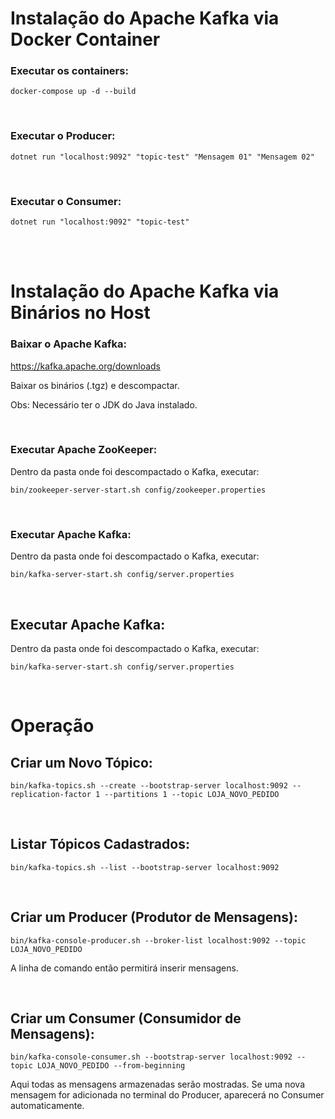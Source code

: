 # Instalação do Apache Kafka via Docker Container

### Executar os containers:
```
docker-compose up -d --build
```

<br>

### Executar o Producer:
```
dotnet run "localhost:9092" "topic-test" "Mensagem 01" "Mensagem 02"
```

<br>

### Executar o Consumer:
```
dotnet run "localhost:9092" "topic-test"
```


<br>
<br>


# Instalação do Apache Kafka via Binários no Host

### Baixar o Apache Kafka:

<https://kafka.apache.org/downloads>

Baixar os binários (.tgz) e descompactar.

Obs: Necessário ter o JDK do Java instalado.

<br>

### Executar Apache ZooKeeper:
Dentro da pasta onde foi descompactado o Kafka, executar:
```
bin/zookeeper-server-start.sh config/zookeeper.properties
```

<br>

### Executar Apache Kafka:
Dentro da pasta onde foi descompactado o Kafka, executar:
```
bin/kafka-server-start.sh config/server.properties
```


<br>

## Executar Apache Kafka:
Dentro da pasta onde foi descompactado o Kafka, executar:
```
bin/kafka-server-start.sh config/server.properties
```

<br>


# Operação

## Criar um Novo Tópico:
```
bin/kafka-topics.sh --create --bootstrap-server localhost:9092 --replication-factor 1 --partitions 1 --topic LOJA_NOVO_PEDIDO
```

<br>

## Listar Tópicos Cadastrados:
```
bin/kafka-topics.sh --list --bootstrap-server localhost:9092
```

<br>

## Criar um Producer (Produtor de Mensagens):
```
bin/kafka-console-producer.sh --broker-list localhost:9092 --topic LOJA_NOVO_PEDIDO
```
A linha de comando então permitirá inserir mensagens.


<br>

## Criar um Consumer (Consumidor de Mensagens):
```
bin/kafka-console-consumer.sh --bootstrap-server localhost:9092 --topic LOJA_NOVO_PEDIDO --from-beginning
```
Aqui todas as mensagens armazenadas serão mostradas. Se uma nova mensagem for adicionada no terminal do Producer, aparecerá no Consumer automaticamente.